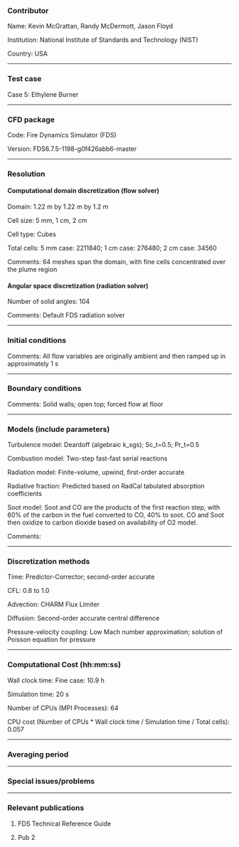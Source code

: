 
### Contributor
Name: Kevin McGrattan, Randy McDermott, Jason Floyd

Institution: National Institute of Standards and Technology (NIST)

Country: USA

------------------

### Test case

Case 5: Ethylene Burner

------------------

### CFD package
Code: Fire Dynamics Simulator (FDS)

Version: FDS6.7.5-1198-g0f426abb6-master

------------------

### Resolution

#### Computational domain discretization (flow solver)
Domain: 1.22 m by 1.22 m by 1.2 m

Cell size: 5 mm, 1 cm, 2 cm

Cell type: Cubes

Total cells: 5 mm case: 2211840; 1 cm case: 276480; 2 cm case: 34560

Comments: 64 meshes span the domain, with fine cells concentrated over the plume region

#### Angular space discretization (radiation solver)
Number of solid angles: 104

Comments: Default FDS radiation solver

------------------

### Initial conditions
Comments: All flow variables are originally ambient and then ramped up in approximately 1 s

------------------

### Boundary conditions
Comments: Solid walls; open top; forced flow at floor

------------------

### Models (include parameters)
Turbulence model: Deardoff (algebraic k_sgs); Sc_t=0.5; Pr_t=0.5

Combustion model: Two-step fast-fast serial reactions

Radiation model: Finite-volume, upwind, first-order accurate

Radiative fraction: Predicted based on RadCal tabulated absorption coefficients

Soot model: Soot and CO are the products of the first reaction step, with 60% of the carbon in the fuel converted to CO, 40% to soot. CO and Soot then oxidize to carbon dioxide based on availability of O2 model.

Comments:

------------------

### Discretization methods
Time: Predictor-Corrector; second-order accurate

CFL: 0.8 to 1.0

Advection: CHARM Flux Limiter

Diffusion: Second-order accurate central difference

Pressure-velocity coupling: Low Mach number approximation; solution of Poisson equation for pressure

------------------

### Computational Cost (hh:mm:ss)
Wall clock time: Fine case: 10.9 h

Simulation time: 20 s

Number of CPUs (MPI Processes): 64

CPU cost (Number of CPUs * Wall clock time / Simulation time / Total cells): 0.057

------------------

### Averaging period

------------------

### Special issues/problems

------------------

### Relevant publications
1. FDS Technical Reference Guide

2. Pub 2

